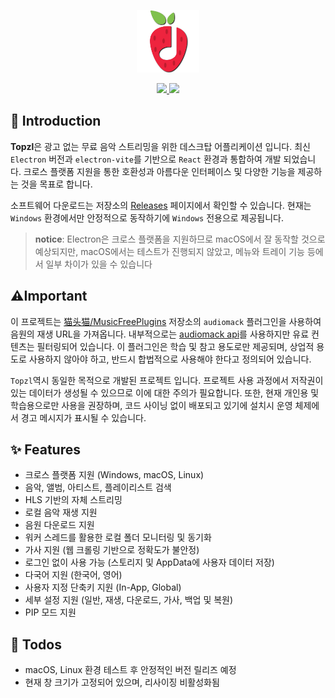 <p align='center'>
  <img src='./.imgs/logo.png' width='100'/>
</p>



<p align="center">
    <a href="https://github.com/Heonys/topzl-desktop/releases">
        <img src="https://img.shields.io/github/v/release/Heonys/topzl-desktop" />
    </a>
    <a href="https://github.com/Heonys/topzl-desktop/actions/workflows/release.yml">
        <img src="https://github.com/Heonys/topzl-desktop/actions/workflows/release.yml/badge.svg" />
    </a>
</p>

## 🚀 Introduction

**Topzl**은 광고 없는 무료 음악 스트리밍을 위한 데스크탑 어플리케이션 입니다. 최신 `Electron` 버전과 `electron-vite`를 기반으로 `React` 환경과 통합하여 개발 되었습니다. 크로스 플랫폼 지원을 통한 호환성과 아름다운 인터페이스 및 다양한 기능을 제공하는 것을 목표로 합니다.

소프트웨어 다운로드는 저장소의 [Releases](https://github.com/Heonys/topzl-desktop/releases) 페이지에서 확인할 수 있습니다. 현재는 `Windows` 환경에서만 안정적으로 동작하기에 `Windows` 전용으로 제공됩니다.

> **notice**: Electron은 크로스 플랫폼을 지원하므로 macOS에서 잘 동작할 것으로 예상되지만, macOS에서는 테스트가 진행되지 않았고, 메뉴와 트레이 기능 등에서 일부 차이가 있을 수 있습니다


## ⚠️**Important**
이 프로젝트는 [猫头猫/MusicFreePlugins](https://gitee.com/maotoumao/MusicFreePlugins) 저장소의 `audiomack` 플러그인을 사용하여 음원의 재생 URL을 가져옵니다. 내부적으로는 [audiomack api](https://audiomack.com/data-api/docs)를 사용하지만 유료 컨텐츠는 필터링되어 있습니다. 이 플러그인은 학습 및 참고 용도로만 제공되며, 상업적 용도로 사용하지 않아야 하고, 반드시 합법적으로 사용해야 한다고 정의되어 있습니다.

`Topzl`역시 동일한 목적으로 개발된 프로젝트 입니다. 프로젝트 사용 과정에서 저작권이 있는 데이터가 생성될 수 있으므로 이에 대한 주의가 필요합니다. 또한, 현재 개인용 및 학습용으로만 사용을 권장하며, 코드 사이닝 없이 배포되고 있기에 설치시 운영 체제에서 경고 메시지가 표시될 수 있습니다.


## ✨ Features
- 크로스 플랫폼 지원 (Windows, macOS, Linux)
- 음악, 앨범, 아티스트, 플레이리스트 검색
- HLS 기반의 자체 스트리밍
- 로컬 음악 재생 지원
- 음원 다운로드 지원
- 워커 스레드를 활용한 로컬 폴더 모니터링 및 동기화
- 가사 지원 (웹 크롤링 기반으로 정확도가 불안정)
- 로그인 없이 사용 가능 (스토리지 및 AppData에 사용자 데이터 저장)
- 다국어 지원 (한국어, 영어)
- 사용자 지정 단축키 지원 (In-App, Global)
- 세부 설정 지원 (일반, 재생, 다운로드, 가사, 백업 및 복원)
- PIP 모드 지원

## 📖 Todos
- macOS, Linux 환경 테스트 후 안정적인 버전 릴리즈 예정
- 현재 창 크기가 고정되어 있으며, 리사이징 비활성화됨







